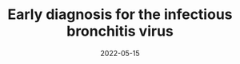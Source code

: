 ---
title: "Early diagnosis for the infectious bronchitis virus"

summary: "Study assessing new approaches for early identification of IBV in laying herds."

date: "2022-05-15"

links:
    eqcma: 'http://www.eqcma.ca/'
---